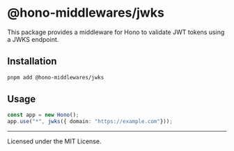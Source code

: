 # @hono-middlewares/jwks
This package provides a middleware for Hono to validate JWT tokens using a JWKS endpoint.

## Installation
```bash
pnpm add @hono-middlewares/jwks
```

## Usage

```typescript
const app = new Hono();
app.use("*", jwks({ domain: "https://example.com"}));
```

---

Licensed under the MIT License.